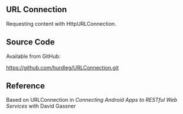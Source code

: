 ## URL Connection ##
  Requesting content with HttpURLConnection.

## Source Code ##

  Available from GitHub:

  https://github.com/hurdleg/URLConnection.git

## Reference ##

  Based on URLConnection in _Connecting Android Apps to RESTful Web Services_ with David Gassner
